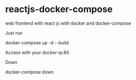 # reactjs-docker-compose
web frontend with react js with docker and docker-compose

Just run

docker-compose up -d --build

Access  with your docker-ip:80

Down

docker-compose down
